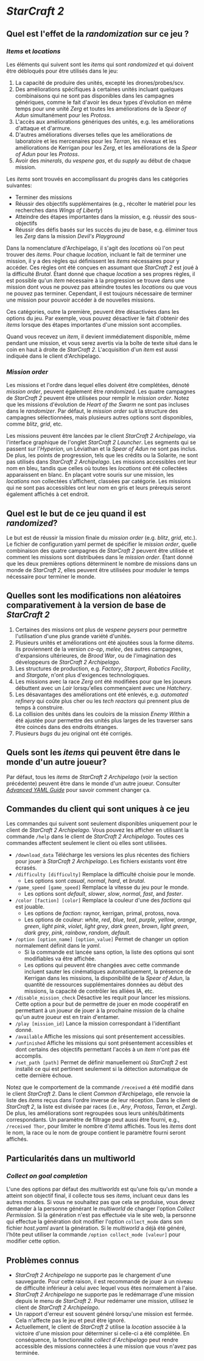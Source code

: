# *StarCraft 2*

## Quel est l'effet de la *randomization* sur ce jeu ?

### *Items* et *locations*

Les éléments qui suivent sont les *items* qui sont *randomized* et qui doivent être débloqués pour être utilisés dans 
le jeu:
1. La capacité de produire des unités, excepté les drones/probes/scv.
2. Des améliorations spécifiques à certaines unités incluant quelques combinaisons qui ne sont pas disponibles dans les 
campagnes génériques, comme le fait d'avoir les deux types d'évolution en même temps pour une unité *Zerg* et toutes 
les améliorations de la *Spear of Adun* simultanément pour les *Protoss*.
3. L'accès aux améliorations génériques des unités, e.g. les améliorations d'attaque et d'armure.
4. D'autres améliorations diverses telles que les améliorations de laboratoire et les mercenaires pour les *Terran*, 
les niveaux et les améliorations de Kerrigan pour les *Zerg*, et les améliorations de la *Spear of Adun* pour les 
*Protoss*.
5. Avoir des *minerals*, du *vespene gas*, et du *supply* au début de chaque mission.

Les *items* sont trouvés en accomplissant du progrès dans les catégories suivantes:
* Terminer des missions
* Réussir des objectifs supplémentaires (e.g., récolter le matériel pour les recherches dans *Wings of Liberty*)
* Atteindre des étapes importantes dans la mission, e.g. réussir des sous-objectifs
* Réussir des défis basés sur les succès du jeu de base, e.g. éliminer tous les *Zerg* dans la mission 
*Devil's Playground*

Dans la nomenclature d'Archipelago, il s'agit des *locations* où l'on peut trouver des *items*.
Pour chaque *location*, incluant le fait de terminer une mission, il y a des règles qui définissent les *items* 
nécessaires pour y accéder.
Ces règles ont été conçues en assumant que *StarCraft 2* est joué à la difficulté *Brutal*.
Étant donné que chaque *location* a ses propres règles, il est possible qu'un *item* nécessaire à la progression se 
trouve dans une mission dont vous ne pouvez pas atteindre toutes les *locations* ou que vous ne pouvez pas terminer. 
Cependant, il est toujours nécessaire de terminer une mission pour pouvoir accéder à de nouvelles missions.

Ces catégories, outre la première, peuvent être désactivées dans les options du jeu. 
Par exemple, vous pouvez désactiver le fait d'obtenir des *items*  lorsque des étapes importantes d'une mission sont 
accomplies.

Quand vous recevez un *item*, il devient immédiatement disponible, même pendant une mission, et vous serez avertis via 
la boîte de texte situé dans le coin en haut à droite de *StarCraft 2*.
L'acquisition d'un *item* est aussi indiquée dans le client d'Archipelago.

### *Mission order*

Les missions et l'ordre dans lequel elles doivent être complétées, dénoté *mission order*, peuvent également être 
*randomized*.
Les quatre campagnes de *StarCraft 2* peuvent être utilisées pour remplir le *mission order*.
Notez que les missions d'évolution de *Heart of the Swarm* ne sont pas incluses dans le *randomizer*.
Par défaut, le *mission order* suit la structure des campagnes sélectionnées, mais plusieurs autres options sont 
disponibles, comme *blitz*, *grid*, etc.

Les missions peuvent être lancées par le client *StarCraft 2 Archipelago*, via l'interface graphique de l'onglet 
*StarCraft 2 Launcher*.
Les segments qui se passent sur l'*Hyperion*, un Léviathan et la *Spear of Adun* ne sont pas inclus.
De plus, les points de progression, tels que les crédits ou la Solarite, ne sont pas utilisés dans *StarCraft 2 
Archipelago*.
Les missions accessibles ont leur nom en bleu, tandis que celles où toutes les *locations* ont été collectées 
apparaissent en blanc.
En plaçant votre souris sur une mission, les *locations* non collectées s’affichent, classées par catégorie.
Les missions qui ne sont pas accessibles ont leur nom en gris et leurs prérequis seront également affichés à cet endroit.


## Quel est le but de ce jeu quand il est *randomized*?

Le but est de réussir la mission finale du *mission order* (e.g. *blitz*, *grid*, etc.).
Le fichier de configuration yaml permet de spécifier le *mission order*, quelle combinaison des quatre campagnes de 
*StarCraft 2* peuvent être utilisée et comment les missions sont distribuées dans le *mission order*. 
Étant donné que les deux premières options déterminent le nombre de missions dans un monde de *StarCraft 2*, elles 
peuvent être utilisées pour moduler le temps nécessaire pour terminer le monde. 

## Quelles sont les modifications non aléatoires comparativement à la version de base de *StarCraft 2*

1. Certaines des missions ont plus de *vespene geysers* pour permettre l'utilisation d'une plus grande variété d'unités.
2. Plusieurs unités et améliorations ont été ajoutées sous la forme d*items*.
Ils proviennent de la version *co-op*, *melee*, des autres campagnes, d'expansions ultérieures, de *Brood War*, ou de 
l'imagination des développeurs de *StarCraft 2 Archipelago*.
3. Les structures de production, e.g. *Factory*, *Starport*, *Robotics Facility*, and *Stargate*, n'ont plus 
d'exigences technologiques.
4. Les missions avec la race *Zerg* ont été modifiées pour que les joueurs débuttent avec un *Lair* lorsqu'elles 
commençaient avec une *Hatchery*. 
5. Les désavantages des améliorations ont été enlevés, e.g. *automated refinery* qui coûte plus cher ou les *tech 
reactors* qui prennent plus de temps à construire. 
6. La collision des unités dans les couloirs de la mission *Enemy Within* a été ajustée pour permettre des unités 
plus larges de les traverser sans être coincés dans des endroits étranges. 
7. Plusieurs *bugs* du jeu original ont été corrigés.

## Quels sont les *items* qui peuvent être dans le monde d'un autre joueur? 

Par défaut, tous les *items* de *StarCraft 2 Archipelago* (voir la section précédente) peuvent être dans le monde d'un 
autre joueur.
Consulter [*Advanced YAML Guide*](/tutorial/Archipelago/advanced_settings/en) pour savoir comment 
changer ça.

## Commandes du client qui sont uniques à ce jeu

Les commandes qui suivent sont seulement disponibles uniquement pour le client de *StarCraft 2 Archipelago*.
Vous pouvez les afficher en utilisant la commande `/help` dans le client de *StarCraft 2 Archipelago*.
Toutes ces commandes affectent seulement le client où elles sont utilisées.

* `/download_data` Télécharge les versions les plus récentes des fichiers pour jouer à *StarCraft 2 Archipelago*.
Les fichiers existants vont être écrasés.
* `/difficulty [difficulty]` Remplace la difficulté choisie pour le monde. 
    * Les options sont *casual*, *normal*, *hard*, et *brutal*.
* `/game_speed [game_speed]` Remplace la vitesse du jeu pour le monde.  
    * Les options sont *default*, *slower*, *slow*, *normal*, *fast*, and *faster*.
* `/color [faction] [color]` Remplace la couleur d'une des *factions* qui est jouable. 
    * Les options de *faction*: raynor, kerrigan, primal, protoss, nova.
    * Les options de couleur: *white*, *red*, *blue*, *teal*, *purple*, *yellow*, *orange*, *green*, *light pink*, 
*violet*, *light grey*, *dark green*, *brown*, *light green*, *dark grey*, *pink*, *rainbow*, *random*, *default*.
* `/option [option_name] [option_value]` Permet de changer un option normalement définit dans le *yaml*. 
    * Si la commande est lancée sans option, la liste des options qui sont modifiables va être affichée.
    * Les options qui peuvent être changées avec cette commande incluent sauter les cinématiques  automatiquement, la 
présence de Kerrigan dans les missions, la disponibilité de la *Spear of Adun*, la quantité de ressources 
supplémentaires données au début des missions, la capacité de contrôler les alliées IA, etc.
* `/disable_mission_check` Désactive les requit pour lancer les missions.
Cette option a pour but de permettre de jouer en mode coopératif en permettant à un joueur de jouer à la prochaine 
mission de la chaîne qu'un autre joueur est en train d'entamer.
* `/play [mission_id]` Lance la mission correspondant à l'identifiant donné.
* `/available` Affiche les missions qui sont présentement accessibles.
* `/unfinished` Affiche les missions qui sont présentement accessibles et dont certains des objectifs permettant 
l'accès à un *item* n'ont pas été accomplis.
* `/set_path [path]` Permet de définir manuellement où *StarCraft 2* est installé ce qui est pertinent seulement si la 
détection automatique de cette dernière échoue.

Notez que le comportement de la commande `/received` a été modifié dans le client *StarCraft 2*.
Dans le client *Common* d'Archipelago, elle renvoie la liste des *items* reçus dans l'ordre inverse de leur réception.
Dans le client de *StarCraft 2*, la liste est divisée par races (i.e., *Any*, *Protoss*, *Terran*, et *Zerg*).
De plus, les améliorations sont regroupées sous leurs unités/bâtiments correspondants.
Un paramètre de filtrage peut aussi être fourni, e.g., `/received Thor`, pour limiter le nombre d'*items* affichés.
Tous les *items* dont le nom, la race ou le nom de groupe contient le paramètre fourni seront affichés.

## Particularités dans un multiworld

### *Collect on goal completion*

L'une des options par défaut des *multiworlds* est qu'une fois qu'un monde a atteint son objectif final, il collecte 
tous ses *items*, incluant ceux dans les autres mondes.
Si vous ne souhaitez pas que cela se produise, vous devez demander à la personne générant le *multiworld* de changer 
l'option *Collect Permission*.
Si la génération n'est pas effectuée via le site web, la personne qui effectue la génération doit modifier l'option 
`collect_mode` dans son fichier *host.yaml* avant la génération.
Si le *multiworld* a déjà été généré, l'hôte peut utiliser la commande `/option collect_mode [valeur]` pour modifier 
cette option.

## Problèmes connus

- *StarCraft 2 Archipelago* ne supporte pas le chargement d'une sauvegarde. 
Pour cette raison, il est recommandé de jouer à un niveau de difficulté inférieur à celui avec lequel vous êtes 
normalement à l'aise.
- *StarCraft 2 Archipelago* ne supporte pas le redémarrage d'une mission depuis le menu de *StarCraft 2*.
Pour redémarrer une mission, utilisez le client de *StarCraft 2 Archipelago*.
- Un rapport d'erreur est souvent généré lorsqu'une mission est fermée. 
Cela n'affecte pas le jeu et peut être ignoré.
- Actuellement, le client de *StarCraft 2* utilise la *location* associée à la victoire d'une mission pour déterminer 
si celle-ci a été complétée.
En conséquence, la fonctionnalité *collect* d'*Archipelago* peut rendre accessible des missions connectées à une 
mission que vous n'avez pas terminée.